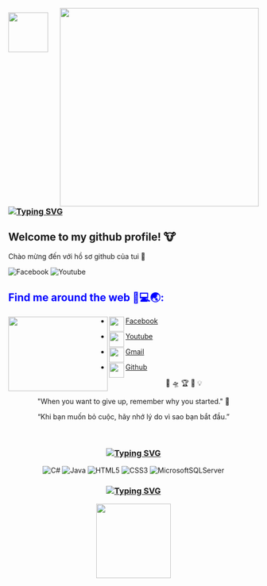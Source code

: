 <img align="right" width="400px" src="https://github.com/giathanh2512/giathanh2512/blob/main/Photos/GT/GT9.PNG?raw=true"></a>

### <img src="https://media.giphy.com/media/VgCDAzcKvsR6OM0uWg/giphy.gif" width="80">  [![Typing SVG](https://readme-typing-svg.herokuapp.com?font=PT+Sans+Narrow&duration=3000&color=DCDCDC&width=250&lines=Hi%2C+I'm+GT+%F0%9F%91%A8%E2%80%8D%F0%9F%92%BB%F0%9F%91%8B;Xin+cha%CC%80o%2C+t%C3%B4i+la%CC%80+GT+%F0%9F%91%A8%E2%80%8D%F0%9F%92%BB%F0%9F%91%8B;%E4%BD%A0%E5%A5%BD%EF%BC%8C%E6%88%91%E6%98%AF%E5%88%98%E5%98%89%E9%9D%92+%F0%9F%91%A8%E2%80%8D%F0%9F%92%BB%F0%9F%91%8B)](https://git.io/typing-svg)
  
<h2>Welcome to my github profile! 🐮</h2> 
<p>Chào mừng đến với hồ sơ github của tui 🐄</p> 

![Facebook](https://img.shields.io/badge/-congnghethongtingt-1199F6?style=flat-square&amp;labelColor=1199F6&amp;logo=facebook&amp;logoColor=white&amp;link=https://www.facebook.com/congnghethongtingt) ![Youtube](https://img.shields.io/badge/-GT_CONGNGHETHONGTIN-F44747?style=flat-square&amp;labelColor=F44747&amp;logo=youtube&amp;logoColor=white&amp;link=https://www.youtube.com/channel/UCa52u55QtvEZuhcv1JFidFA)

        
<h2 style="color:blue;">Find me around the web 📱💻🌏: </h2>
  
<a href="https://github.com/giathanh2512"><img align="left" width="200" height="150" src="https://github.com/giathanh2512/giathanh2512/blob/main/Photos/GT/GT2.gif?raw=true"></a>

  * <a href="https://www.facebook.com/congnghethongtingt"><img align="left" width="30" height="30" 
src="https://github.com/giathanh2512/giathanh2512/blob/main/Photos/facebook_36px.png?raw=true">Facebook</a>
  
  * <a href="https://www.youtube.com/channel/UCa52u55QtvEZuhcv1JFidFA"><img align="left" width="30" height="30" src="https://github.com/giathanh2512/giathanh2512/blob/main/Photos/YouTube_36px.png?raw=true">Youtube</a>
  
  * <a href="https://mail.google.com/mail/u/0/"><img align="left" width="30" height="30" 
src="https://github.com/giathanh2512/giathanh2512/blob/main/Photos/gmail_36px.png">Gmail</a>

  * <a href="https://github.com/giathanh2512"><img align="left" width="30" height="30" 
src="https://github.com/giathanh2512/giathanh2512/blob/main/Photos/githubwhiteb_36px.png">Github</a>




<p align="center"> 🚀 🛸 🏆 🧠 💡 </p>

<p align="center"> "When you want to give up, remember why you started." 🌵 </p>

<p align="center"> “Khi bạn muốn bỏ cuộc, hãy nhớ lý do vì sao bạn bắt đầu.” </p>

<div align="center">
  
  
<h2 style="margin-top: 55px;">
    
### [![Typing SVG](https://readme-typing-svg.herokuapp.com?duration=2500&color=33CF9A&center=true&vCenter=true&width=600&lines=%F0%9F%A7%91%E2%80%8D%F0%9F%8F%AB+Currently+learning%F0%9F%A4%B4%F0%9F%A4%B9)](https://git.io/typing-svg)
  
</h2>
  
![C#](https://img.shields.io/badge/C%23-239120?style=for-the-badge&logo=c-sharp&logoColor=white)
![Java](https://img.shields.io/badge/java-%23ED8B00.svg?style=for-the-badge&logo=java&logoColor=white)
![HTML5](https://img.shields.io/badge/html5-%23E34F26.svg?style=for-the-badge&logo=html5&logoColor=white)
![CSS3](https://img.shields.io/badge/css3-%231572B6.svg?style=for-the-badge&logo=css3&logoColor=white)
![MicrosoftSQLServer](https://img.shields.io/badge/Microsoft%20SQL%20Sever-CC2927?style=for-the-badge&logo=microsoft%20sql%20server&logoColor=white)
  
### [![Typing SVG](https://readme-typing-svg.herokuapp.com?size=18&duration=2500&color=49B4E6&center=true&vCenter=true&width=600&lines=%F0%9F%93%88%F0%9F%92%A1+My+Github+Stats%3A)](https://git.io/typing-svg)
  
<img height="150px" src="https://github-readme-stats.vercel.app/api/top-langs/?username=giathanh2512&exclude_repo=KNN-Image-Classification&show_icons=true&hide_border=true&layout=compact&langs_count=8"/> 

</div>
